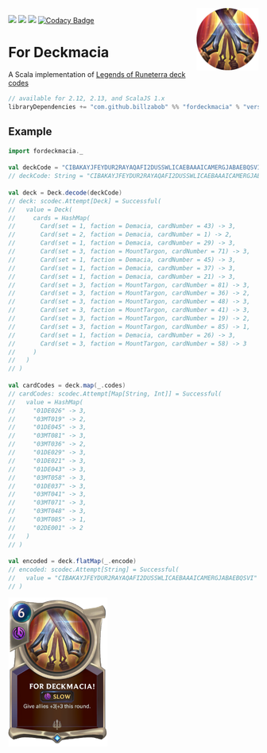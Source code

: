 <img align="right" src="https://github.com/Billzabob/ForDeckmacia/blob/master/core/src/main/resources/demacia.png" height="125px" style="padding-left: 20px"/>

[![](https://github.com/Billzabob/ForDeckmacia/workflows/build/badge.svg)](https://github.com/Billzabob/ForDeckmacia/actions?query=workflow%3Abuild)
[![](https://codecov.io/gh/Billzabob/ForDeckmacia/branch/master/graph/badge.svg)](https://codecov.io/gh/Billzabob/ForDeckmacia)
[![](https://img.shields.io/maven-central/v/com.github.billzabob/fordeckmacia_2.13.svg?color=success)](https://mvnrepository.com/artifact/com.github.billzabob/fordeckmacia)
[![Codacy Badge](https://app.codacy.com/project/badge/Grade/04e1b66676f54bb18bddad9f2de7145f)](https://www.codacy.com/manual/Billzabob/ForDeckmacia?utm_source=github.com&amp;utm_medium=referral&amp;utm_content=Billzabob/ForDeckmacia&amp;utm_campaign=Badge_Grade)

# For Deckmacia

A Scala implementation of [Legends of Runeterra deck codes](https://developer.riotgames.com/docs/lor#deck-codes)

```scala
// available for 2.12, 2.13, and ScalaJS 1.x
libraryDependencies += "com.github.billzabob" %% "fordeckmacia" % "version"
```

## Example

```scala
import fordeckmacia._

val deckCode = "CIBAKAYJFEYDUR2RAYAQAFI2DUSSWLICAEBAAAICAMERGJABAEBQSVI"
// deckCode: String = "CIBAKAYJFEYDUR2RAYAQAFI2DUSSWLICAEBAAAICAMERGJABAEBQSVI"

val deck = Deck.decode(deckCode)
// deck: scodec.Attempt[Deck] = Successful(
//   value = Deck(
//     cards = HashMap(
//       Card(set = 1, faction = Demacia, cardNumber = 43) -> 3,
//       Card(set = 2, faction = Demacia, cardNumber = 1) -> 2,
//       Card(set = 1, faction = Demacia, cardNumber = 29) -> 3,
//       Card(set = 3, faction = MountTargon, cardNumber = 71) -> 3,
//       Card(set = 1, faction = Demacia, cardNumber = 45) -> 3,
//       Card(set = 1, faction = Demacia, cardNumber = 37) -> 3,
//       Card(set = 1, faction = Demacia, cardNumber = 21) -> 3,
//       Card(set = 3, faction = MountTargon, cardNumber = 81) -> 3,
//       Card(set = 3, faction = MountTargon, cardNumber = 36) -> 2,
//       Card(set = 3, faction = MountTargon, cardNumber = 48) -> 3,
//       Card(set = 3, faction = MountTargon, cardNumber = 41) -> 3,
//       Card(set = 3, faction = MountTargon, cardNumber = 19) -> 2,
//       Card(set = 3, faction = MountTargon, cardNumber = 85) -> 1,
//       Card(set = 1, faction = Demacia, cardNumber = 26) -> 3,
//       Card(set = 3, faction = MountTargon, cardNumber = 58) -> 3
//     )
//   )
// )

val cardCodes = deck.map(_.codes)
// cardCodes: scodec.Attempt[Map[String, Int]] = Successful(
//   value = HashMap(
//     "01DE026" -> 3,
//     "03MT019" -> 2,
//     "01DE045" -> 3,
//     "03MT081" -> 3,
//     "03MT036" -> 2,
//     "01DE029" -> 3,
//     "01DE021" -> 3,
//     "01DE043" -> 3,
//     "03MT058" -> 3,
//     "01DE037" -> 3,
//     "03MT041" -> 3,
//     "03MT071" -> 3,
//     "03MT048" -> 3,
//     "03MT085" -> 1,
//     "02DE001" -> 2
//   )
// )

val encoded = deck.flatMap(_.encode)
// encoded: scodec.Attempt[String] = Successful(
//   value = "CIBAKAYJFEYDUR2RAYAQAFI2DUSSWLICAEBAAAICAMERGJABAEBQSVI"
// )
```

<img src="https://github.com/Billzabob/ForDeckmacia/blob/master/core/src/main/resources/ForDeckmacia.png" height="300px"/>
